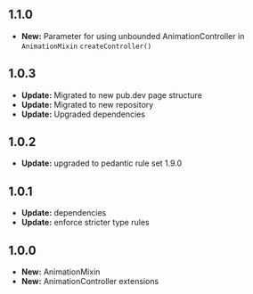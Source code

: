 ## 1.1.0

- **New:** Parameter for using unbounded AnimationController in `AnimationMixin` `createController()`

## 1.0.3

- **Update:** Migrated to new pub.dev page structure
- **Update:** Migrated to new repository
- **Update:** Upgraded dependencies

## 1.0.2

- **Update:** upgraded to pedantic rule set 1.9.0

## 1.0.1

- **Update:** dependencies
- **Update:** enforce stricter type rules

## 1.0.0

- **New:** AnimationMixin
- **New:** AnimationController extensions
